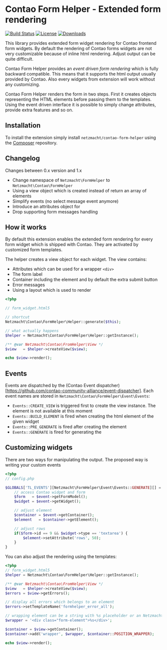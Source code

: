 Contao Form Helper - Extended form rendering
==================

[![Build Status](http://img.shields.io/travis/netzmacht/contao-form-helper/develop.svg?style=flat-square)](https://travis-ci.org/netzmacht/contao-form-helper)
[![License](http://img.shields.io/packagist/l/netzmacht/contao-form-helper.svg?style=flat-square)](http://packagist.com/netzmacht/contao-form-helper)
[![Downloads](http://img.shields.io/packagist/dt/netzmacht/contao-form-helper.svg?style=flat-square)](http://packagist.com/netzmacht/contao-form-helper)

This library provides extended form widget rendering for Contao frontend form widgets. By default the rendering of
Contao forms widgets are not very customizable because of inline html rendering. Adjust output can be quite difficult.

Contao Form Helper provides an *event driven form rendering* which is fully backward compatible. This means that it
supports the html output usually provided by Contao. Also every widgets from extension will work without any customizing.

Contao Form Helper renders the form in two steps. First it creates objects representing the HTML elements before passing
them to the templates. Using the event driven interface it is possible to simply change attributes, provide extra features
and so on.

Installation
-----

To install the extension simply install `netzmacht/contao-form-helper` using the
[Composer](http://c-c-a.org/ueber-composer) repository.

Changelog
---------

Changes between 0.x version and 1.x
 * Change namespace of `Netzmacht\FormHelper` to `Netzmacht\Contao\FormHelper`
 * Using a view object which is created instead of return an array of elements
 * Simplify events (no select message event anymore)
 * Introduce an attributes object for
 * Drop supporting form messages handling

How it works
-----

By default this extension enables the extended form rendering for every form widget which is shipped with Contao. They
are activated by customized form templates.

The helper creates a view object for each widget. The view contains:
 * Attributes which can be used for a wrapper `<div>`
 * The form label
 * Container including the element and by default the extra submit button
 * Error messages
 * Using a layout which is used to render

```php
<?php

// form_widget.html5

// shortcut
Netzmacht\Contao\FormHelper\Helper::generate($this);

// what actually happens
$helper = Netzmacht\Contao\FormHelper\Helper::getInstance();

/** @var Netzmacht\Contao\FromHelper\View */
$view   = $helper->createView($view);

echo $view->render();

```

Events
----------

Events are dispatched by the (Contao Event dispatcher)[https://github.com/contao-community-alliance/event-dispatcher].
Each event names are stored in `Netzmacht\Contao\FormHelper\Event\Events`:
 * `Events::CREATE_VIEW` is triggered first to create the view instance. The element is not available at this moment
 * `Events::BUILD_ELEMENT` is fired when creating the html element of the given widget
 * `Events::PRE_GENERATE` is fired after creating the element
 * `Events::GENERATE` is fired for generating the

Customizing widgets
----------

There are two ways for manipulating the output. The proposed way is writing your custom events

```php
<?php
// config.php

$GLOBALS['TL_EVENTS'][Netzmacht\FormHelper\Event\Events::GENERATE][] = function(Netzmacht\Contao\FormHelper\Event\GenerateEvent $event) {
	// access Contao widget and form
	$form 	= $event->getFormModel();
	$widget = $event->getWidget();

	// adjust element
	$container = $event->getContainer();
	$element   = $container->getElement();

	// adjust rows
	if($form->id == 9 && $widget->type == 'textarea') {
		$element->setAttribute('rows', 50);
	}
}
```

You can also adjust the rendering using the templates:

```php
<?php
// form_widget.html5
$helper = Netzmacht\Contao\FormHelper\Helper::getInstance();

/** @var Netzmacht\Contao\FromHelper\View */
$view   = $helper->createView($view);
$errors = $view->getErrors();

// display all errors which belongs to an element
$errors->setTemplateName('formhelper_error_all');

// wrapping element can be a string with %s placeholder or an Netzmacht\Html\Node object
$wrapper = '<div class="form-element">%s</div>';

$container = $view->getContainer();
$container->add('wrapper', $wrapper, $container::POSITION_WRAPPER);

echo $view->render();